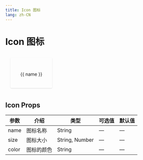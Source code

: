 ```yaml
---
title: Icon 图标
lang: zh-CN
---
```


# Icon 图标

<div class="search">
  <!-- <panda-input placeholder="搜索图标" v-model="searchKey" clearable></panda-input> -->
</div>
<span class="container" v-for="(name, i) in icons" :key="i" @click="copyIcon(name)">
  <Icon :name="name" size="24"></Icon>
  <label class="name">{{ name }}</label>
</span>

<script setup>
import { ref, computed } from 'vue';
import Icon from '../../panda-ui/src/components/icon';
import { icons as _icons } from '../icon-tags';

const searchKey = ref('');
const iconList = ref(_icons);

const icons = computed(() => {
  return searchKey.value.trim() ? iconList.value.filter(name => {
    return name.includes(searchKey.value.trim());
  }) : iconList.value;
})

const copyIcon = (name) => {
  // window.copy(`<panda-icon name="${name}"></panda-icon>`);
  // alert('已复制');
}
</script>

<style lang= "scss" scoped>
  .search {
    margin-bottom: 20px;
  }
  .container {
    display: inline-block;
    margin: 12px 16px;
    padding: 35px 0;
    width: 130px;
    text-align: center;
    border-radius: 3px;
    box-shadow: rgba(0, 0, 0, 0.1) 0px 1px 3px 0px, rgba(0, 0, 0, 0.06) 0px 1px 2px 0px;
    &:hover {
      cursor: pointer;
      opacity: 0.8;
      /* background-color: #f5f5f5; */
    }
    label {
      display: block;
      margin-top: 8px;
    }
  }
</style>

## Icon Props

| 参数  | 介绍       | 类型           | 可选值 | 默认值 |
| ----- | ---------- | -------------- | ------ | ------ |
| name  | 图标名称   | String         | —      | —      |
| size  | 图标大小   | String, Number | —      | —      |
| color | 图标的颜色 | String         | —      | —      |
